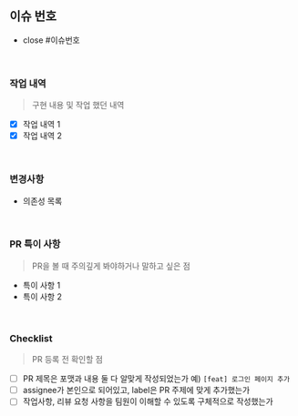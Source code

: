 ## 이슈 번호

<!-- 이슈 번호를 작성해주세요. 예) #11 -->

- close #이슈번호


<br>

### 작업 내역

> 구현 내용 및 작업 했던 내역

- [x] 작업 내역 1
- [x] 작업 내역 2

<br>

### 변경사항

- 의존성 목록

<br>

### PR 특이 사항

> PR을 볼 때 주의깊게 봐야하거나 말하고 싶은 점

- 특이 사항 1
- 특이 사항 2


<br>

### Checklist

> PR 등록 전 확인할 점

- [ ] PR 제목은 포맷과 내용 둘 다 알맞게 작성되었는가 예) `[feat] 로그인 페이지 추가`
- [ ] assignee가 본인으로 되어있고, label은 PR 주제에 맞게 추가했는가
- [ ] 작업사항, 리뷰 요청 사항을 팀원이 이해할 수 있도록 구체적으로 작성했는가

